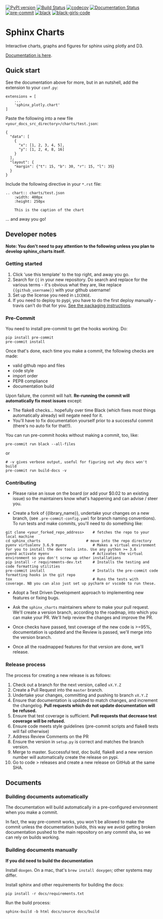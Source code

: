[![PyPI version](https://badge.fury.io/py/sphinx_charts.svg)](https://badge.fury.io/py/sphinx_charts)
[![Build Status](https://travis-ci.com/thclark/sphinx_charts.svg?branch=master)](https://travis-ci.com/thclark/sphinx_charts)
[![codecov](https://codecov.io/gh/thclark/sphinx-charts/branch/master/graph/badge.svg)](https://codecov.io/gh/thclark/sphinx-charts)
[![Documentation Status](https://readthedocs.org/projects/sphinx_charts/badge/?version=latest)](https://sphinx_charts.readthedocs.io/en/latest/?badge=latest)
[![pre-commit](https://img.shields.io/badge/pre--commit-enabled-brightgreen?logo=pre-commit&logoColor=white)](https://github.com/pre-commit/pre-commit)
[![black](https://img.shields.io/badge/code%20style-black-000000.svg)](https://github.com/ambv/black)
[![black-girls-code](https://img.shields.io/badge/black%20girls-code-f64279.svg)](https://www.blackgirlscode.com/)


#  Sphinx Charts

Interactive charts, graphs and figures for sphinx using plotly and D3.

[Documentation is here](https://sphinx_charts.readthedocs.io).

## Quick start

See the documentation above for more, but in an nutshell, add the extension to your `conf.py`:

```
extensions = [
    ...
    'sphinx_plotly.chart'
]
```

Paste the following into a new file `<your_docs_src_directory>/charts/test.json`:
```
{
  "data": [
    {
      "x": [1, 2, 3, 4, 5],
      "y": [1, 2, 4, 8, 16]
    }
  ],
  "layout": {
    "margin": {"t": 15, "b": 30, "r": 15, "l": 35}
  }
}
```

Include the following directive in your `*.rst` file:
```
.. chart:: charts/test.json
    :width: 400px
    :height: 250px

    This is the caption of the chart
```

... and away you go!


## Developer notes

**Note: You don't need to pay attention to the following unless you plan to develop sphinx_charts itself.**

### Getting started

1. Click 'use this template' to the top right, and away you go.
2. Search for `{{` in your new repository. Do search and replace for the various terms - it's obvious what they are, like replace `{{github_username}}` with your github username!
3. Set up the license you need in `LICENSE`.
4. If you need to deploy to pypi, you have to do the first deploy manually - travis can't do that for you. [See the packaging instructions](https://packaging.python.org/tutorials/distributing-packages/#uploading-your-project-to-pypi).

### Pre-Commit

You need to install pre-commit to get the hooks working. Do:
```
pip install pre-commit
pre-commit install
```

Once that's done, each time you make a commit, the following checks are made:

- valid github repo and files
- code style
- import order
- PEP8 compliance
- documentation build

Upon failure, the commit will halt. **Re-running the commit will automatically fix most issues** except:

- The flake8 checks... hopefully over time Black (which fixes most things automatically already) will negate need for it.
- You'll have to fix documentation yourself prior to a successful commit (there's no auto fix for that!!).

You can run pre-commit hooks without making a commit, too, like:
```
pre-commit run black --all-files
```
or
```
# -v gives verbose output, useful for figuring out why docs won't build
pre-commit run build-docs -v
```


### Contributing

- Please raise an issue on the board (or add your $0.02 to an existing issue) so the maintainers know
what's happening and can advise / steer you.

- Create a fork of {{library_name}}, undertake your changes on a new branch, (see `.pre-commit-config.yaml` for branch naming conventions). To run tests and make commits,
you'll need to do something like:
```
git clone <your_forked_repo_address>    # fetches the repo to your local machine
cd sphinx_charts                     # move into the repo directory
pyenv virtualenv 3.6.9 myenv            # Makes a virtual environment for you to install the dev tools into. Use any python >= 3.6
pyend activate myenv                    # Activates the virtual environment so you don't screw up other installations
pip install -r requirements-dev.txt     # Installs the testing and code formatting utilities
pre-commit install                      # Installs the pre-commit code formatting hooks in the git repo
tox                                     # Runs the tests with coverage. NB you can also just set up pycharm or vscode to run these.
```

- Adopt a Test Driven Development approach to implementing new features or fixing bugs.

- Ask the `sphinx_charts` maintainers *where* to make your pull request. We'll create a version branch, according to the
roadmap, into which you can make your PR. We'll help review the changes and improve the PR.

- Once checks have passed, test coverage of the new code is >=95%, documentation is updated and the Review is passed, we'll merge into the version branch.

- Once all the roadmapped features for that version are done, we'll release.


### Release process

The process for creating a new release is as follows:

1. Check out a branch for the next version, called `vX.Y.Z`
2. Create a Pull Request into the `master` branch.
3. Undertake your changes, committing and pushing to branch `vX.Y.Z`
4. Ensure that documentation is updated to match changes, and increment the changelog. **Pull requests which do not update documentation will be refused.**
5. Ensure that test coverage is sufficient. **Pull requests that decrease test coverage will be refused.**
6. Ensure code meets style guidelines (pre-commit scripts and flake8 tests will fail otherwise)
7. Address Review Comments on the PR
8. Ensure the version in `setup.py` is correct and matches the branch version.
9. Merge to master. Successful test, doc build, flake8 and a new version number will automatically create the release on pypi.
10. Go to code > releases and create a new release on GitHub at the same SHA.


## Documents

### Building documents automatically

The documentation will build automatically in a pre-configured environment when you make a commit.

In fact, the way pre-commit works, you won't be allowed to make the commit unless the documentation builds,
this way we avoid getting broken documentation pushed to the main repository on any commit sha, so we can rely on
builds working.


### Building documents manually

**If you did need to build the documentation**

Install `doxgen`. On a mac, that's `brew install doxygen`; other systems may differ.

Install sphinx and other requirements for building the docs:
```
pip install -r docs/requirements.txt
```

Run the build process:
```
sphinx-build -b html docs/source docs/build
```
